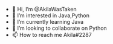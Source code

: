 - 👋 Hi, I’m @AkilaWasTaken
- 👀 I’m interested in Java,Python
- 🌱 I’m currently learning Java
- 💞️ I’m looking to collaborate on Python
- 📫 How to reach me Akila#2287
